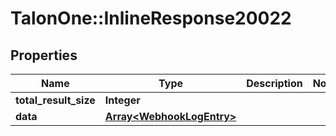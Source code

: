 # TalonOne::InlineResponse20022

## Properties
Name | Type | Description | Notes
------------ | ------------- | ------------- | -------------
**total_result_size** | **Integer** |  | 
**data** | [**Array&lt;WebhookLogEntry&gt;**](WebhookLogEntry.md) |  | 


